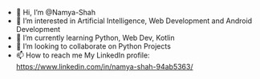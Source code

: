 - 👋 Hi, I’m @Namya-Shah
- 👀 I’m interested in Artificial Intelligence, Web Development and Android Development
- 🌱 I’m currently learning Python, Web Dev, Kotlin
- 💞️ I’m looking to collaborate on Python Projects
- 📫 How to reach me
My LinkedIn profile: https://www.linkedin.com/in/namya-shah-94ab5363/

<!---
Namya-Shah/Namya-Shah is a ✨ special ✨ repository because its `README.md` (this file) appears on your GitHub profile.
You can click the Preview link to take a look at your changes.
--->
